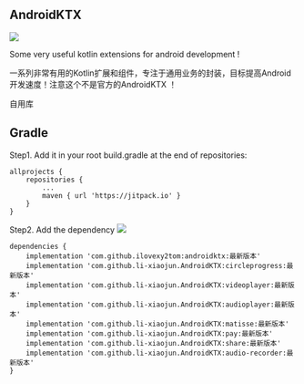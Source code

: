 ## AndroidKTX
![](imgs/logo.png)

Some very useful kotlin extensions for android development !

一系列非常有用的Kotlin扩展和组件，专注于通用业务的封装，目标提高Android开发速度！注意这个不是官方的AndroidKTX ！

自用库

## Gradle
Step1. Add it in your root build.gradle at the end of repositories:
```
allprojects {
    repositories {
        ...
        maven { url 'https://jitpack.io' }
    }
}
```

Step2. Add the dependency
[![](https://jitpack.io/v/ilovexy2tom/androidktx.svg)](https://jitpack.io/#ilovexy2tom/androidktx)

```
dependencies {
    implementation 'com.github.ilovexy2tom:androidktx:最新版本'
    implementation 'com.github.li-xiaojun.AndroidKTX:circleprogress:最新版本'
    implementation 'com.github.li-xiaojun.AndroidKTX:videoplayer:最新版本'
    implementation 'com.github.li-xiaojun.AndroidKTX:audioplayer:最新版本'
    implementation 'com.github.li-xiaojun.AndroidKTX:matisse:最新版本'
    implementation 'com.github.li-xiaojun.AndroidKTX:pay:最新版本'
    implementation 'com.github.li-xiaojun.AndroidKTX:share:最新版本'
    implementation 'com.github.li-xiaojun.AndroidKTX:audio-recorder:最新版本'
}
```
